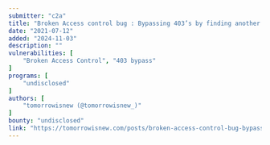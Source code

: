```yaml
---
submitter: "c2a"
title: "Broken Access control bug : Bypassing 403’s by finding another endpoint that do the same thing."
date: "2021-07-12"
added: "2024-11-03"
description: ""
vulnerabilities: [
    "Broken Access Control", "403 bypass"
]
programs: [
    "undisclosed"
]
authors: [
    "tomorrowisnew (@tomorrowisnew_)"
]
bounty: "undisclosed"
link: "https://tomorrowisnew.com/posts/broken-access-control-bug-bypassing-403-s-by-finding-another-endpoint-that-do-the-same-thing/"
---
```




